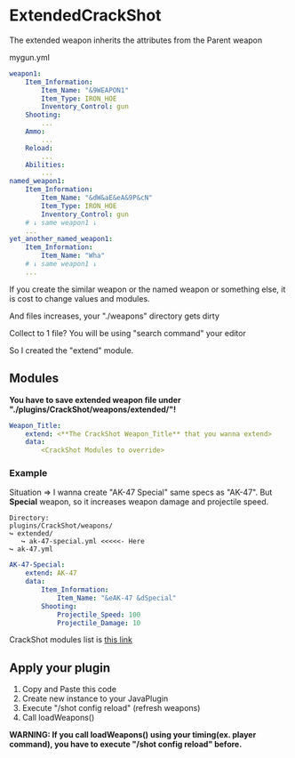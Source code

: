# ExtendedCrackShot
The extended weapon inherits the attributes from the Parent weapon

mygun.yml
```yml
weapon1:
    Item_Information:
        Item_Name: "&9WEAPON1"
        Item_Type: IRON_HOE
        Inventory_Control: gun
    Shooting:
        ...
    Ammo:
        ...
    Reload:
        ...
    Abilities:
        ...
named_weapon1:
    Item_Information:
        Item_Name: "&dW&aE&eA&9P&cN"
        Item_Type: IRON_HOE
        Inventory_Control: gun
    # ↓ same weapon1 ↓
    ...
yet_another_named_weapon1:
    Item_Information:
        Item_Name: "Wha"
    # ↓ same weapon1 ↓
    ...
```
If you create the similar weapon or the named weapon or something else, it is cost to change values and modules. 

And files increases, your "./weapons" directory gets dirty

Collect to 1 file?  You will be using "search command" your editor

So I created the "extend" module. 

## Modules

**You have to save extended weapon file under "./plugins/CrackShot/weapons/extended/"!**

```yml
Weapon_Title:
    extend: <**The CrackShot Weapon_Title** that you wanna extend>
    data:
        <CrackShot Modules to override>
```

### Example
Situation => I wanna create "AK-47 Special" same specs as "AK-47". But **Special** weapon, so it increases weapon damage and projectile speed.
```
Directory:
plugins/CrackShot/weapons/
↪ extended/
   ↪ ak-47-special.yml <<<<<- Here
↪ ak-47.yml
```
```yml
AK-47-Special:
    extend: AK-47
    data:
        Item_Information:
            Item_Name: "&eAK-47 &dSpecial"
        Shooting:
            Projectile_Speed: 100
            Projectile_Damage: 10
```

CrackShot modules list is [this link](https://github.com/Shampaggon/CrackShot/wiki/List-of-Modules)

## Apply your plugin

1. Copy and Paste this code
2. Create new instance to your JavaPlugin
3. Execute "/shot config reload" (refresh weapons)
4. Call loadWeapons()

**WARNING: If you call loadWeapons() using your timing(ex. player command), you have to execute "/shot config reload" before.**
